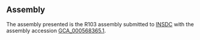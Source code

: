 

Assembly
--------

The assembly presented is the R103 assembly submitted to
[INSDC](http://www.insdc.org) with the assembly accession
[GCA\_000568365.1](http://www.ebi.ac.uk/ena/data/view/GCA_000568365.1).
